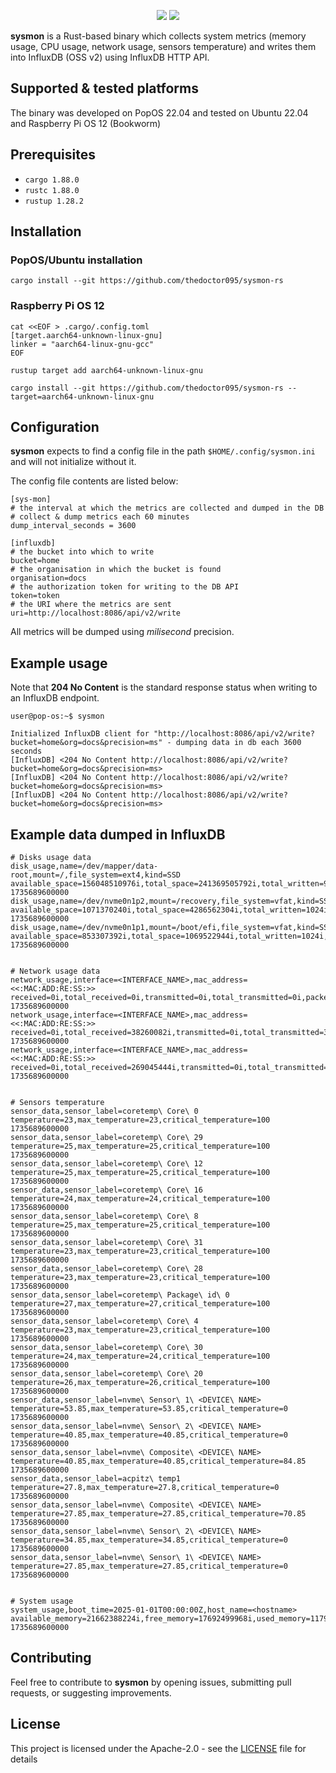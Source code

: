  <p align="center">
    <a href="https://opensource.org/licenses/Apache-2.0" alt="Apache 2.0 License">
        <img src="https://img.shields.io/badge/License-Apache_2.0-orange.svg" /></a>
    <a href="https://www.rust-lang.org/tools/install" alt="Rust 1.88.0">
        <img src="https://img.shields.io/badge/Rust-1.88.0-orange.svg" /></a>
</p>

**sysmon** is a Rust-based binary which collects system metrics (memory usage, CPU usage, network usage, sensors temperature) and writes them into InfluxDB (OSS v2) using InfluxDB HTTP API.

## Supported & tested platforms

The binary was developed on PopOS 22.04 and tested on Ubuntu 22.04 and Raspberry Pi OS 12 (Bookworm) 

## Prerequisites

- `cargo 1.88.0`
- `rustc 1.88.0`
- `rustup 1.28.2`

## Installation
### PopOS/Ubuntu installation
```
cargo install --git https://github.com/thedoctor095/sysmon-rs
```

### Raspberry Pi OS 12
```
cat <<EOF > .cargo/.config.toml
[target.aarch64-unknown-linux-gnu]
linker = "aarch64-linux-gnu-gcc"
EOF

rustup target add aarch64-unknown-linux-gnu

cargo install --git https://github.com/thedoctor095/sysmon-rs --target=aarch64-unknown-linux-gnu
```
## Configuration
**sysmon** expects to find a config file in the path `$HOME/.config/sysmon.ini` and will not initialize without it.

The config file contents are listed below:
```
[sys-mon]
# the interval at which the metrics are collected and dumped in the DB
# collect & dump metrics each 60 minutes
dump_interval_seconds = 3600

[influxdb]
# the bucket into which to write
bucket=home
# the organisation in which the bucket is found
organisation=docs
# the authorization token for writing to the DB API
token=token
# the URI where the metrics are sent
uri=http://localhost:8086/api/v2/write
```

All metrics will be dumped using *milisecond* precision.

## Example usage
Note that **204 No Content** is the standard response status when writing to an InfluxDB endpoint.
```
user@pop-os:~$ sysmon

Initialized InfluxDB client for "http://localhost:8086/api/v2/write?bucket=home&org=docs&precision=ms" - dumping data in db each 3600 seconds
[InfluxDB] <204 No Content http://localhost:8086/api/v2/write?bucket=home&org=docs&precision=ms>
[InfluxDB] <204 No Content http://localhost:8086/api/v2/write?bucket=home&org=docs&precision=ms>
[InfluxDB] <204 No Content http://localhost:8086/api/v2/write?bucket=home&org=docs&precision=ms>
```

## Example data dumped in InfluxDB
```
# Disks usage data
disk_usage,name=/dev/mapper/data-root,mount=/,file_system=ext4,kind=SSD available_space=156048510976i,total_space=241369505792i,total_written=9239375872i,written_since=0i,total_read=3956081664i,read_since=0i 1735689600000
disk_usage,name=/dev/nvme0n1p2,mount=/recovery,file_system=vfat,kind=SSD available_space=1071370240i,total_space=4286562304i,total_written=1024i,written_since=0i,total_read=6729728i,read_since=0i 1735689600000
disk_usage,name=/dev/nvme0n1p1,mount=/boot/efi,file_system=vfat,kind=SSD available_space=853307392i,total_space=1069522944i,total_written=1024i,written_since=0i,total_read=4104192i,read_since=0i 1735689600000


# Network usage data
network_usage,interface=<INTERFACE_NAME>,mac_address=<<:MAC:ADD:RE:SS:>> received=0i,total_received=0i,transmitted=0i,total_transmitted=0i,packets_received=0i,total_packets_received=0i,packets_transmitted=0i,total_packets_transmitted=0i,errors_on_received=0i,total_errors_on_received=0i,errors_on_transmitted=0i,total_errors_on_transmitted=0i 1735689600000
network_usage,interface=<INTERFACE_NAME>,mac_address=<<:MAC:ADD:RE:SS:>> received=0i,total_received=38260082i,transmitted=0i,total_transmitted=38260082i,packets_received=0i,total_packets_received=51436i,packets_transmitted=0i,total_packets_transmitted=51436i,errors_on_received=0i,total_errors_on_received=0i,errors_on_transmitted=0i,total_errors_on_transmitted=0i 1735689600000
network_usage,interface=<INTERFACE_NAME>,mac_address=<<:MAC:ADD:RE:SS:>> received=0i,total_received=269045444i,transmitted=0i,total_transmitted=15399644i,packets_received=0i,total_packets_received=233000i,packets_transmitted=0i,total_packets_transmitted=95708i,errors_on_received=0i,total_errors_on_received=0i,errors_on_transmitted=0i,total_errors_on_transmitted=0i 1735689600000


# Sensors temperature
sensor_data,sensor_label=coretemp\ Core\ 0 temperature=23,max_temperature=23,critical_temperature=100 1735689600000
sensor_data,sensor_label=coretemp\ Core\ 29 temperature=25,max_temperature=25,critical_temperature=100 1735689600000
sensor_data,sensor_label=coretemp\ Core\ 12 temperature=25,max_temperature=25,critical_temperature=100 1735689600000
sensor_data,sensor_label=coretemp\ Core\ 16 temperature=24,max_temperature=24,critical_temperature=100 1735689600000
sensor_data,sensor_label=coretemp\ Core\ 8 temperature=25,max_temperature=25,critical_temperature=100 1735689600000
sensor_data,sensor_label=coretemp\ Core\ 31 temperature=23,max_temperature=23,critical_temperature=100 1735689600000
sensor_data,sensor_label=coretemp\ Core\ 28 temperature=23,max_temperature=23,critical_temperature=100 1735689600000
sensor_data,sensor_label=coretemp\ Package\ id\ 0 temperature=27,max_temperature=27,critical_temperature=100 1735689600000
sensor_data,sensor_label=coretemp\ Core\ 4 temperature=23,max_temperature=23,critical_temperature=100 1735689600000
sensor_data,sensor_label=coretemp\ Core\ 30 temperature=24,max_temperature=24,critical_temperature=100 1735689600000
sensor_data,sensor_label=coretemp\ Core\ 20 temperature=26,max_temperature=26,critical_temperature=100 1735689600000
sensor_data,sensor_label=nvme\ Sensor\ 1\ <DEVICE\ NAME> temperature=53.85,max_temperature=53.85,critical_temperature=0 1735689600000
sensor_data,sensor_label=nvme\ Sensor\ 2\ <DEVICE\ NAME> temperature=40.85,max_temperature=40.85,critical_temperature=0 1735689600000
sensor_data,sensor_label=nvme\ Composite\ <DEVICE\ NAME>  temperature=40.85,max_temperature=40.85,critical_temperature=84.85 1735689600000
sensor_data,sensor_label=acpitz\ temp1 temperature=27.8,max_temperature=27.8,critical_temperature=0 1735689600000
sensor_data,sensor_label=nvme\ Composite\ <DEVICE\ NAME> temperature=27.85,max_temperature=27.85,critical_temperature=70.85 1735689600000
sensor_data,sensor_label=nvme\ Sensor\ 2\ <DEVICE\ NAME> temperature=34.85,max_temperature=34.85,critical_temperature=0 1735689600000
sensor_data,sensor_label=nvme\ Sensor\ 1\ <DEVICE\ NAME> temperature=27.85,max_temperature=27.85,critical_temperature=0 1735689600000


# System usage
system_usage,boot_time=2025-01-01T00:00:00Z,host_name=<hostname> available_memory=21662388224i,free_memory=17692499968i,used_memory=11792936960i,free_swap=21474299904i,used_swap=0i,total_swap=21474299904i,global_cpu_usage=4.781705 1735689600000
```

## Contributing

Feel free to contribute to **sysmon** by opening issues, submitting pull requests, or suggesting improvements.

## License

This project is licensed under the Apache-2.0 - see the [LICENSE](LICENSE) file for details
